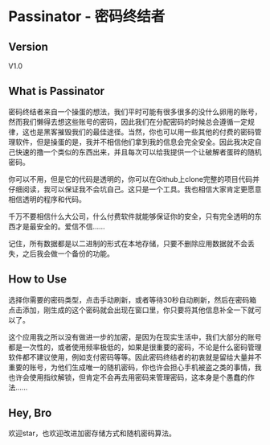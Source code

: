 # Passinator - 密码终结者

## Version
V1.0

## What is Passinator

密码终结者来自一个操蛋的想法，我们平时可能有很多很多的没什么卵用的账号，然而我们懒得去想这些账号的密码，因此我们在分配密码的时候总会遵循一定规律，这也是黑客摧毁我们的最佳途径。当然，你也可以用一些其他的付费的密码管理软件，但是操蛋的是，我并不相信他们拿到我的信息会完全安全。因此我决定自己快速的撸一个类似的东西出来，并且每次可以给我提供一个让破解者蛋碎的随机密码。

你可以不用，但是它的代码是透明的，你可以在Github上clone完整的项目代码并仔细阅读，我可以保证我不会坑自己。这只是一个工具。我也相信大家肯定更愿意相信透明的程序和代码。

千万不要相信什么大公司，什么付费软件就能够保证你的安全，只有完全透明的东西才是最安全的。爱信不信……

记住，所有数据都是以二进制的形式在本地存储，只要不删除应用数据就不会丢失，之后我会做一个备份的功能。

## How to Use
选择你需要的密码类型，点击手动刷新，或者等待30秒自动刷新，然后在密码箱点击添加，刚生成的这个密码就会出现在窗口里，你只要将其他信息补全一下就可以了。

这个应用我之所以没有做进一步的加密，是因为在现实生活中，我们大部分的账号都是一次性的，或者使用频率极低的，如果是很重要的密码，不论是什么密码管理软件都不建议使用，例如支付密码等等。因此密码终结者的初衷就是留给大量并不重要的账号，为他们生成唯一的随机密码，你也许会担心手机被盗之类的事情，我也许会使用指纹解锁，但肯定不会再去用密码来管理密码，这本身是个愚蠢的作法……

## Hey, Bro
欢迎star，也欢迎改进加密存储方式和随机密码算法。

